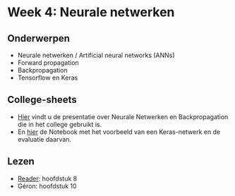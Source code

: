 # Week 4: Neurale netwerken

## Onderwerpen

* Neurale netwerken / Artificial neural networks (ANNs)
* Forward propagation
* Backpropagation
* Tensorflow en Keras

## College-sheets

* [Hier](../lectures/wk4/ML_wk4_Neurale_netwerken.pptx) vindt u de presentatie over Neurale Netwerken en Backpropagation die in het college gebruikt is.
* En [hier](../lectures/wk4/livecoding/Keras.ipynb) de Notebook met het voorbeeld van een Keras-netwerk en de evaluatie daarvan.

## Lezen

* [Reader](../files/Reader%20Machine%20Learning%202.1%20CC%20BY-NC-SA%204.0.pdf): hoofdstuk 8
* Géron: hoofdstuk 10
